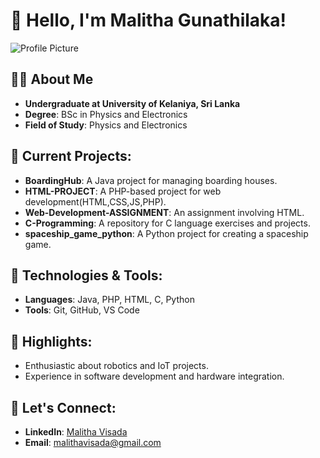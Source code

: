 # 👋 Hello, I'm Malitha Gunathilaka!

![Profile Picture](https://github.com/Malitha-Gunathilaka.png?size=150)

## 👨‍🎓 About Me
- **Undergraduate at University of Kelaniya, Sri Lanka**
- **Degree**: BSc in Physics and Electronics
- **Field of Study**: Physics and Electronics

## 🚀 Current Projects:
- **BoardingHub**: A Java project for managing boarding houses.
- **HTML-PROJECT**: A PHP-based project for web development(HTML,CSS,JS,PHP).
- **Web-Development-ASSIGNMENT**: An assignment involving HTML.
- **C-Programming**: A repository for C language exercises and projects.
- **spaceship_game_python**: A Python project for creating a spaceship game.

## 🔧 Technologies & Tools:
- **Languages**: Java, PHP, HTML, C, Python 
- **Tools**: Git, GitHub, VS Code

## 🌟 Highlights:
- Enthusiastic about robotics and IoT projects.
- Experience in software development and hardware integration.

## 💬 Let's Connect:
- **LinkedIn**: [Malitha Visada](https://www.linkedin.com/in/malithavisada)
- **Email**: [malithavisada@gmail.com](mailto:malithavisada@gmail.com)

<!---
## 📊 GitHub Stats:
![Malitha's GitHub stats](https://github-readme-stats.vercel.app/api?username=Malitha-Gunathilaka&show_icons=true&theme=radical)

## 🏆 GitHub Trophies:
![trophy](https://github-profile-trophy.vercel.app/?username=Malitha-Gunathilaka&theme=radical)

## 🖼️ Profile Views:
![Profile views](https://gpvc.arturio.dev/Malitha-Gunathilaka)

--->

<!---
Malitha-Gunathilaka/Malitha-Gunathilaka is a ✨ special ✨ repository because its `README.md` (this file) appears on your GitHub profile.
You can click the Preview link to take a look at your changes.
--->
